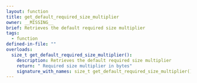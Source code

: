 ```yaml
---
layout: function
title: get_default_required_size_multiplier
owner: __MISSING__
brief: Retrieves the default required size multiplier
tags:
  - function
defined-in-file: ""
overloads:
  size_t get_default_required_size_multiplier():
    description: Retrieves the default required size multiplier
    return: " Required size multiplier in bytes"
    signature_with_names: size_t get_default_required_size_multiplier()
---
```

